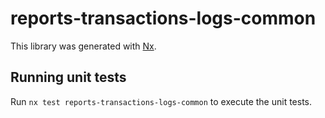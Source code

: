 # reports-transactions-logs-common

This library was generated with [Nx](https://nx.dev).

## Running unit tests

Run `nx test reports-transactions-logs-common` to execute the unit tests.
